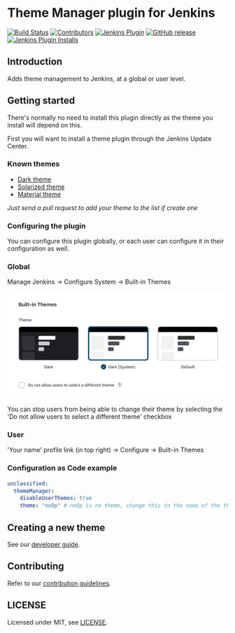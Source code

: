# Theme Manager plugin for Jenkins

[![Build Status](https://ci.jenkins.io/job/Plugins/job/theme-manager-plugin/job/master/badge/icon)](https://ci.jenkins.io/job/Plugins/job/theme-manager-plugin/job/master/)
[![Contributors](https://img.shields.io/github/contributors/jenkinsci/theme-manager-plugin.svg)](https://github.com/jenkinsci/theme-manager-plugin/graphs/contributors)
[![Jenkins Plugin](https://img.shields.io/jenkins/plugin/v/theme-manager.svg)](https://plugins.jenkins.io/theme-manager)
[![GitHub release](https://img.shields.io/github/release/jenkinsci/theme-manager-plugin.svg?label=changelog)](https://github.com/jenkinsci/theme-manager-plugin/releases/latest)
[![Jenkins Plugin Installs](https://img.shields.io/jenkins/plugin/i/theme-manager.svg?color=blue)](https://plugins.jenkins.io/theme-manager)


## Introduction

Adds theme management to Jenkins, at a global or user level.

## Getting started

There's normally no need to install this plugin directly as the theme you install will depend on this.

First you will want to install a theme plugin through the Jenkins Update Center.

### Known themes

* [Dark theme](https://github.com/jenkinsci/dark-theme-plugin)
* [Solarized theme](https://plugins.jenkins.io/solarized-theme/)
* [Material theme](https://plugins.jenkins.io/material-theme/)

_Just send a pull request to add your theme to the list if create one_

### Configuring the plugin

You can configure this plugin globally, or each user can configure it in their configuration as well.

### Global

Manage Jenkins → Configure System → Built-in Themes

![Global configuration](docs/images/global-theme-manager.png)

You can stop users from being able to change their theme by selecting the 
'Do not allow users to select a different theme' checkbox

### User

'Your name' profile link (in top right) → Configure → Built-in Themes

### Configuration as Code example

```yaml
unclassified:
  themeManager:
    disableUserThemes: true
    theme: "noOp" # noOp is no theme, change this to the name of the theme plugin you're using, i.g. 'darkSystem'
```

## Creating a new theme

See our [developer guide](docs/developer-guide.md).

## Contributing

Refer to our [contribution guidelines](.github/CONTRIBUTING.md).

## LICENSE

Licensed under MIT, see [LICENSE](LICENSE.md).
